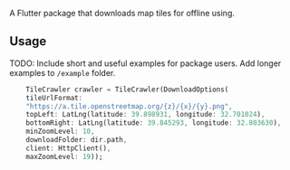 <!-- 
This README describes the package. If you publish this package to pub.dev,
this README's contents appear on the landing page for your package.

For information about how to write a good package README, see the guide for
[writing package pages](https://dart.dev/guides/libraries/writing-package-pages). 

For general information about developing packages, see the Dart guide for
[creating packages](https://dart.dev/guides/libraries/create-library-packages)
and the Flutter guide for
[developing packages and plugins](https://flutter.dev/developing-packages). 
-->

A Flutter package that downloads map tiles for offline using.

## Usage

TODO: Include short and useful examples for package users. Add longer examples
to `/example` folder. 

```dart
    TileCrawler crawler = TileCrawler(DownloadOptions(
    tileUrlFormat:
    "https://a.tile.openstreetmap.org/{z}/{x}/{y}.png",
    topLeft: LatLng(latitude: 39.898931, longitude: 32.701024),
    bottomRight: LatLng(latitude: 39.845293, longitude: 32.803630),
    minZoomLevel: 10,
    downloadFolder: dir.path,
    client: HttpClient(),
    maxZoomLevel: 19));

```
